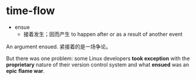# time-flow

- ensue
  - 接着发生；因而产生 to happen after or as a result of another event

An argument ensued.
紧接着的是一场争论。

But there was one problem: some Linux developers **took exception** with the **proprietary** nature of their version control system and what **ensued** was an **epic** **flame war**.




